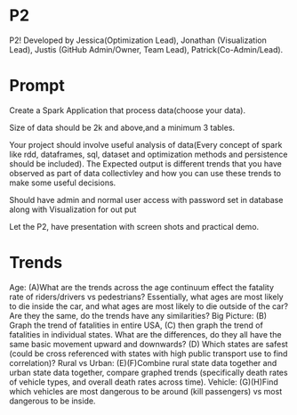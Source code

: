 # P2
P2! Developed by Jessica(Optimization Lead), Jonathan (Visualization Lead), Justis (GitHub Admin/Owner, Team Lead), Patrick(Co-Admin/Lead).

# Prompt
Create a Spark Application that process data(choose your data).

Size of data should be 2k and above,and a minimum 3 tables.

Your project  should involve useful analysis of data(Every concept of spark like rdd, dataframes, sql, dataset and optimization methods  and  persistence should be included). The Expected output is different trends that you have observed as part of data collectivley and how you can use these trends to make some useful decisions.

Should have admin and normal user access with password set in database along with Visualization  for out put 

Let the P2, have presentation with screen shots and practical demo.

# Trends
Age: (A)What are the trends across the age continuum effect the fatality rate of riders/drivers vs pedestrians? Essentially, what ages are most likely to die inside the car, and what ages are most likely to die outside of the car? Are they the same, do the trends have any similarities?
Big Picture: (B) Graph the trend of fatalities in entire USA, (C) then graph the trend of fatalities in individual states. What are the differences, do they all have the same basic movement upward and downwards? (D) Which states are safest (could be cross referenced with states with high public transport use to find correlation)?
Rural vs Urban: (E)(F)Combine rural state data together and urban state data together, compare graphed trends (specifically death rates of vehicle types, and overall death rates across time).
Vehicle: (G)(H)Find which vehicles are most dangerous to be around (kill passengers) vs most dangerous to be inside.
